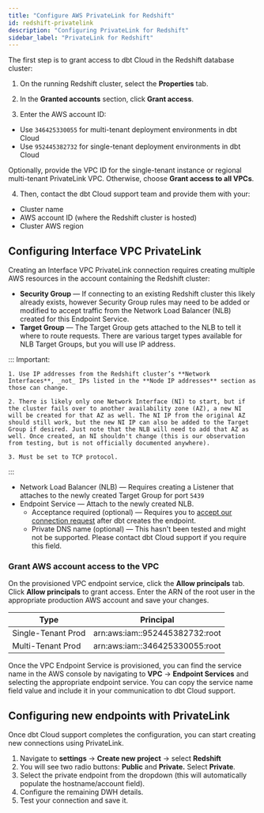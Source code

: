 ```yaml
---
title: "Configure AWS PrivateLink for Redshift"
id: redshift-privatelink
description: "Configuring PrivateLink for Redshift"
sidebar_label: "PrivateLink for Redshift"
---
```



The first step is to grant access to dbt Cloud in the Redshift database cluster:

1. On the running Redshift cluster, select the **Properties** tab.

<Lightbox src="/img/docs/dbt-cloud/redshiftprivatelink1.png" title="Redshift Properties tab"/>

2. In the **Granted accounts** section, click **Grant access**.

<Lightbox src="/img/docs/dbt-cloud/redshiftprivatelink2.png" title="Redshift granted accounts"/>

3. Enter the AWS account ID:

- Use `346425330055` for multi-tenant deployment environments in dbt Cloud
- Use `952445382732` for single-tenant deployment environments in dbt Cloud

Optionally, provide the VPC ID for the single-tenant instance or regional multi-tenant PrivateLink VPC. Otherwise, choose **Grant access to all VPCs**.

<Lightbox src="/img/docs/dbt-cloud/redshiftprivatelink3.png" title="Redshift grant access"/>

4. Then, contact the dbt Cloud support team and provide them with your:

- Cluster name
- AWS account ID (where the Redshift cluster is hosted)
- Cluster AWS region

## Configuring Interface VPC PrivateLink


Creating an Interface VPC PrivateLink connection requires creating multiple AWS resources in the account containing the Redshift cluster:

- **Security Group** &mdash; If connecting to an existing Redshift cluster this likely already exists, however Security Group rules may need to be added or modified to accept traffic from the Network Load Balancer (NLB) created for this Endpoint Service.
- **Target Group** &mdash; The Target Group gets attached to the NLB to tell it where to route requests. There are various target types available for NLB Target Groups, but you will use IP address.

::: Important: 
        
    1. Use IP addresses from the Redshift cluster’s **Network Interfaces**, _not_ IPs listed in the **Node IP addresses** section as those can change.

    2. There is likely only one Network Interface (NI) to start, but if the cluster fails over to another availability zone (AZ), a new NI will be created for that AZ as well. The NI IP from the original AZ should still work, but the new NI IP can also be added to the Target Group if desired. Just note that the NLB will need to add that AZ as well. Once created, an NI shouldn't change (this is our observation from testing, but is not officially documented anywhere).

    3. Must be set to TCP protocol.
    
:::

<Lightbox src="/img/docs/dbt-cloud/redshiftprivatelink4.png" title="Target type: IP address"/>

- Network Load Balancer (NLB) &mdash; Requires creating a Listener that attaches to the newly created Target Group for port `5439`
- Endpoint Service &mdash; Attach to the newly created NLB.
    - Acceptance required (optional) &mdash; Requires you to [accept our connection request](https://www.notion.so/Redshift-Interface-PrivateLink-Setup-Guide-dabac5da3f7c4b0b91716b37820f5aeb) after dbt creates the endpoint.
    - Private DNS name (optional) &mdash; This hasn't been tested and might not be supported. Please contact dbt Cloud support if you require this field. 

### Grant AWS account access to the VPC

On the provisioned VPC endpoint service, click the **Allow principals** tab. Click **Allow principals** to grant access. Enter the ARN of the root user in the appropriate production AWS account and save your changes.

| Type | Principal |
| --- | --- |
| Single-Tenant Prod | arn:aws:iam::952445382732:root |
| Multi-Tenant Prod | arn:aws:iam::346425330055:root |

<Lightbox src="/img/docs/dbt-cloud/redshiftprivatelink5.png" title="Enter ARN"/>

Once the VPC Endpoint Service is provisioned, you can find the service name in the AWS console by navigating to **VPC** → **Endpoint Services** and selecting the appropriate endpoint service. You can copy the service name field value and include it in your communication to dbt Cloud support.

<Lightbox src="/img/docs/dbt-cloud/redshiftprivatelink6.png" title="Get service name field value"/>

## Configuring new endpoints with PrivateLink

Once dbt Cloud support completes the configuration, you can start creating new connections using PrivateLink.

1. Navigate to **settings** → **Create new project** → select **Redshift**
2. You will see two radio buttons: **Public** and **Private.** Select **Private**. 
3. Select the private endpoint from the dropdown (this will automatically populate the hostname/account field).
4. Configure the remaining DWH details. 
5. Test your connection and save it.
